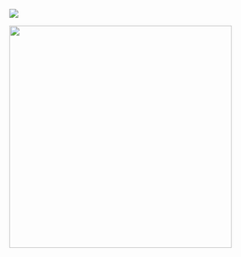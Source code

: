 <a href="https://www.codewars.com/users/GeorgCantor" target="_blank"><img src="https://www.codewars.com/users/GeorgCantor/badges/large" /></a>

<a href="https://leetcode.com/GeorgCantor/" target="_blank"><img src="https://leetcode.com/static/images/badges/2022/gif/2022-annual-100-email.gif" width="400" height="400"/></a>
